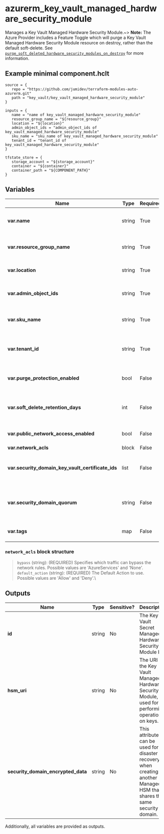 # azurerm_key_vault_managed_hardware_security_module

Manages a Key Vault Managed Hardware Security Module.~> **Note:** The Azure Provider includes a Feature Toggle which will purge a Key Vault Managed Hardware Security Module resource on destroy, rather than the default soft-delete. See [`purge_soft_deleted_hardware_security_modules_on_destroy`](https://registry.terraform.io/providers/hashicorp/azurerm/latest/docs/guides/features-block#purge_soft_deleted_hardware_security_modules_on_destroy) for more information.

## Example minimal component.hclt

```hcl
source = {
   repo = "https://github.com/jumidev/terraform-modules-auto-azurerm.git" 
   path = "key_vault/key_vault_managed_hardware_security_module" 
}

inputs = {
   name = "name of key_vault_managed_hardware_security_module" 
   resource_group_name = "${resource_group}" 
   location = "${location}" 
   admin_object_ids = "admin_object_ids of key_vault_managed_hardware_security_module" 
   sku_name = "sku_name of key_vault_managed_hardware_security_module" 
   tenant_id = "tenant_id of key_vault_managed_hardware_security_module" 
}

tfstate_store = {
   storage_account = "${storage_account}" 
   container = "${container}" 
   container_path = "${COMPONENT_PATH}" 
}

```

## Variables

| Name | Type | Required? |  Default  |  Description |
| ---- | ---- | --------- |  ----------- | ----------- |
| **var.name** | string | True | -  |  Specifies the name of the Key Vault Managed Hardware Security Module. Changing this forces a new resource to be created. | 
| **var.resource_group_name** | string | True | -  |  The name of the resource group in which to create the Key Vault Managed Hardware Security Module. Changing this forces a new resource to be created. | 
| **var.location** | string | True | -  |  Specifies the supported Azure location where the resource exists. Changing this forces a new resource to be created. | 
| **var.admin_object_ids** | string | True | -  |  Specifies a list of administrators object IDs for the key vault Managed Hardware Security Module. Changing this forces a new resource to be created. | 
| **var.sku_name** | string | True | -  |  The Name of the SKU used for this Key Vault Managed Hardware Security Module. Possible value is `Standard_B1`. Changing this forces a new resource to be created. | 
| **var.tenant_id** | string | True | -  |  The Azure Active Directory Tenant ID that should be used for authenticating requests to the key vault Managed Hardware Security Module. Changing this forces a new resource to be created. | 
| **var.purge_protection_enabled** | bool | False | -  |  Is Purge Protection enabled for this Key Vault Managed Hardware Security Module? Changing this forces a new resource to be created. | 
| **var.soft_delete_retention_days** | int | False | `90`  |  The number of days that items should be retained for once soft-deleted. This value can be between `7` and `90` days. Defaults to `90`. Changing this forces a new resource to be created. | 
| **var.public_network_access_enabled** | bool | False | `True`  |  Whether traffic from public networks is permitted. Defaults to `true`. Changing this forces a new resource to be created. | 
| **var.network_acls** | block | False | -  |  A `network_acls` block. | 
| **var.security_domain_key_vault_certificate_ids** | list | False | -  |  A list of KeyVault certificates resource IDs (minimum of three and up to a maximum of 10) to activate this Managed HSM. More information see [activate-your-managed-hsm](https://learn.microsoft.com/azure/key-vault/managed-hsm/quick-create-cli#activate-your-managed-hsm) | 
| **var.security_domain_quorum** | string | False | -  |  Specifies the minimum number of shares required to decrypt the security domain for recovery. This is required when `security_domain_key_vault_certificate_ids` is specified. Valid values are between 2 and 10. | 
| **var.tags** | map | False | -  |  A mapping of tags to assign to the resource. Changing this forces a new resource to be created. | 

### `network_acls` block structure

> `bypass` (string): (REQUIRED) Specifies which traffic can bypass the network rules. Possible values are 'AzureServices' and 'None'.\
> `default_action` (string): (REQUIRED) The Default Action to use. Possible values are 'Allow' and 'Deny'.\



## Outputs

| Name | Type | Sensitive? | Description |
| ---- | ---- | --------- | --------- |
| **id** | string | No  | The Key Vault Secret Managed Hardware Security Module ID. | 
| **hsm_uri** | string | No  | The URI of the Key Vault Managed Hardware Security Module, used for performing operations on keys. | 
| **security_domain_encrypted_data** | string | No  | This attribute can be used for disaster recovery or when creating another Managed HSM that shares the same security domain. | 

Additionally, all variables are provided as outputs.
